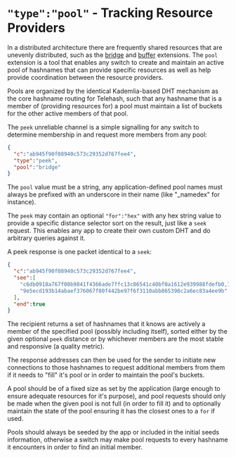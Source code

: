 # `"type":"pool"` - Tracking Resource Providers

In a distributed architecture there are frequently shared resources that are unevenly distributed, such as the [bridge](ext_bridge.md) and [buffer](ext_buffer.md) extensions. The `pool` extension is a tool that enables any switch to create and maintain an active pool of hashnames that can provide specific resources as well as help provide coordination between the resource providers.

Pools are organized by the identical Kademlia-based DHT mechanism as the core hashname routing for Telehash, such that any hashname that is a member of (providing resources for) a pool must maintain a list of buckets for the other active members of that pool.

The `peek` unreliable channel is a simple signalling for any switch to determine membership in and request more members from any pool:

```json
{
  "c":"ab945f90f08940c573c29352d767fee4",
  "type":"peek",
  "pool":"bridge"
}
```

The `pool` value must be a string, any application-defined pool names must always be prefixed with an underscore in their name (like "_namedex" for instance).

The `peek` may contain an optional `"for":"hex"` with any hex string value to provide a specific distance selector sort on the result, just like a `seek` request.  This enables any app to create their own custom DHT and do arbitrary queries against it.

A peek response is one packet identical to a `seek`:

```json
{
  "c":"ab945f90f08940c573c29352d767fee4",
  "see":[
    "c6db0918a767f00b9841f4366ade7ffc13c86541c40bf0a1612e939988fdefb0,184.96.145.75,59474",
    "9e5ecd193b14abaef376067f80f442be97f6f3110abb865398c2a6ec83a4ee9b"
  ],
  "end":true
}
```

The recipient returns a set of hashnames that it knows are actively a member of the specified pool (possibly including itself), sorted either by the given optional `peek` distance or by whichever members are the most stable and responsive (a quality metric).

The response addresses can then be used for the sender to initiate new connections to those hashnames to request additional members from them if it needs to "fill" it's pool or in order to maintain the pool's buckets.

A pool should be of a fixed size as set by the application (large enough to ensure adequate resources for it's purpose), and pool requests should only be made when the given pool is not full (in order to fill it) and to optionally maintain the state of the pool ensuring it has the closest ones to a `for` if used.

Pools should always be seeded by the app or included in the initial seeds information, otherwise a switch may make pool requests to every hashname it encounters in order to find an initial member.